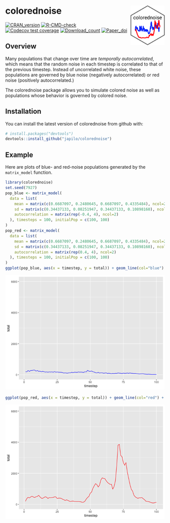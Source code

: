 
<!-- README.md is generated from README.Rmd. Please edit that file -->

# colorednoise <img src='man/figures/hex.png' align="right" height="125" />

[![CRAN_version](https://www.r-pkg.org/badges/version/colorednoise)](https://cran.r-project.org/package=colorednoise)
[![R-CMD-check](https://github.com/japilo/colorednoise/actions/workflows/R-CMD-check.yaml/badge.svg)](https://github.com/japilo/colorednoise/actions/workflows/R-CMD-check.yaml)
[![Codecov test
coverage](https://codecov.io/gh/japilo/colorednoise/branch/master/graph/badge.svg)](https://app.codecov.io/gh/japilo/colorednoise?branch=master)
[![Download_count](https://cranlogs.r-pkg.org/badges/grand-total/colorednoise)](https://CRAN.R-project.org/package=colorednoise)
[![Paper_doi](https://img.shields.io/badge/doi-10.1111/oik.06438-orange.svg)](https://doi.org/10.1111/oik.06438)

## Overview

Many populations that change over time are *temporally autocorrelated*,
which means that the random noise in each timestep is correlated to that
of the previous timestep. Instead of uncorrelated white noise, these
populations are governed by blue noise (negatively autocorrelated) or
red noise (positively autocorrelated.)

The colorednoise package allows you to simulate colored noise as well as
populations whose behavior is governed by colored noise.

## Installation

You can install the latest version of colorednoise from github with:

``` r
# install.packages("devtools")
devtools::install_github("japilo/colorednoise")
```

## Example

Here are plots of blue- and red-noise populations generated by the
`matrix_model` function.

``` r
library(colorednoise)
set.seed(7927)
pop_blue <- matrix_model(
  data = list(
    mean = matrix(c(0.6687097, 0.2480645, 0.6687097, 0.4335484), ncol=2),
    sd = matrix(c(0.34437133, 0.08251947, 0.34437133, 0.10898160), ncol=2),
    autocorrelation = matrix(rep(-0.4, 4), ncol=2)
  ), timesteps = 100, initialPop = c(100, 100)
)
pop_red <- matrix_model(
  data = list(
    mean = matrix(c(0.6687097, 0.2480645, 0.6687097, 0.4335484), ncol=2),
    sd = matrix(c(0.34437133, 0.08251947, 0.34437133, 0.10898160), ncol=2),
    autocorrelation = matrix(rep(0.4, 4), ncol=2)
  ), timesteps = 100, initialPop = c(100, 100)
)
ggplot(pop_blue, aes(x = timestep, y = total)) + geom_line(col="blue") + ylim(0, 6000)
```

![](man/figures/README-example-1.png)<!-- -->

``` r
ggplot(pop_red, aes(x = timestep, y = total)) + geom_line(col="red") + ylim(0, 6000)
```

![](man/figures/README-example-2.png)<!-- -->
